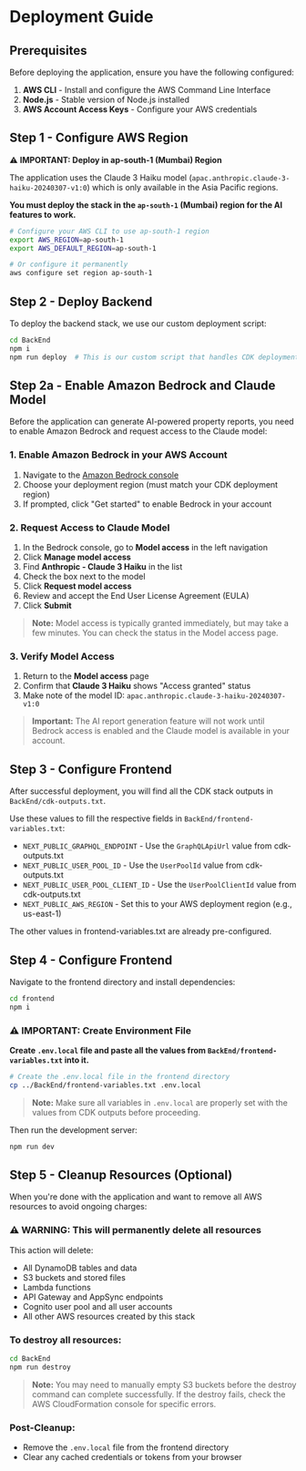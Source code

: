 # Deployment Guide

## Prerequisites

Before deploying the application, ensure you have the following configured:

1. **AWS CLI** - Install and configure the AWS Command Line Interface
2. **Node.js** - Stable version of Node.js installed
3. **AWS Account Access Keys** - Configure your AWS credentials

## Step 1 - Configure AWS Region

⚠️ **IMPORTANT: Deploy in ap-south-1 (Mumbai) Region**

The application uses the Claude 3 Haiku model (`apac.anthropic.claude-3-haiku-20240307-v1:0`) which is only available in the Asia Pacific regions. 

**You must deploy the stack in the `ap-south-1` (Mumbai) region for the AI features to work.**

```bash
# Configure your AWS CLI to use ap-south-1 region
export AWS_REGION=ap-south-1
export AWS_DEFAULT_REGION=ap-south-1

# Or configure it permanently
aws configure set region ap-south-1
```

## Step 2 - Deploy Backend

To deploy the backend stack, we use our custom deployment script:

```bash
cd BackEnd
npm i
npm run deploy  # This is our custom script that handles CDK deployment
```

## Step 2a - Enable Amazon Bedrock and Claude Model

Before the application can generate AI-powered property reports, you need to enable Amazon Bedrock and request access to the Claude model:

### 1. Enable Amazon Bedrock in your AWS Account

1. Navigate to the [Amazon Bedrock console](https://console.aws.amazon.com/bedrock/)
2. Choose your deployment region (must match your CDK deployment region)
3. If prompted, click "Get started" to enable Bedrock in your account

### 2. Request Access to Claude Model

1. In the Bedrock console, go to **Model access** in the left navigation
2. Click **Manage model access**
3. Find **Anthropic - Claude 3 Haiku** in the list
4. Check the box next to the model
5. Click **Request model access**
6. Review and accept the End User License Agreement (EULA)
7. Click **Submit**

> **Note:** Model access is typically granted immediately, but may take a few minutes. You can check the status in the Model access page.

### 3. Verify Model Access

1. Return to the **Model access** page
2. Confirm that **Claude 3 Haiku** shows "Access granted" status
3. Make note of the model ID: `apac.anthropic.claude-3-haiku-20240307-v1:0`

> **Important:** The AI report generation feature will not work until Bedrock access is enabled and the Claude model is available in your account.

## Step 3 - Configure Frontend

After successful deployment, you will find all the CDK stack outputs in `BackEnd/cdk-outputs.txt`. 

Use these values to fill the respective fields in `BackEnd/frontend-variables.txt`:

- `NEXT_PUBLIC_GRAPHQL_ENDPOINT` - Use the `GraphQLApiUrl` value from cdk-outputs.txt
- `NEXT_PUBLIC_USER_POOL_ID` - Use the `UserPoolId` value from cdk-outputs.txt  
- `NEXT_PUBLIC_USER_POOL_CLIENT_ID` - Use the `UserPoolClientId` value from cdk-outputs.txt
- `NEXT_PUBLIC_AWS_REGION` - Set this to your AWS deployment region (e.g., us-east-1)

The other values in frontend-variables.txt are already pre-configured.

## Step 4 - Configure Frontend

Navigate to the frontend directory and install dependencies:

```bash
cd frontend
npm i
```

### ⚠️ IMPORTANT: Create Environment File

**Create `.env.local` file and paste all the values from `BackEnd/frontend-variables.txt` into it.**

```bash
# Create the .env.local file in the frontend directory
cp ../BackEnd/frontend-variables.txt .env.local
```

> **Note:** Make sure all variables in `.env.local` are properly set with the values from CDK outputs before proceeding.

Then run the development server:

```bash
npm run dev
```

## Step 5 - Cleanup Resources (Optional)

When you're done with the application and want to remove all AWS resources to avoid ongoing charges:

### ⚠️ WARNING: This will permanently delete all resources

This action will delete:
- All DynamoDB tables and data
- S3 buckets and stored files
- Lambda functions
- API Gateway and AppSync endpoints
- Cognito user pool and all user accounts
- All other AWS resources created by this stack

### To destroy all resources:

```bash
cd BackEnd
npm run destroy
```

> **Note:** You may need to manually empty S3 buckets before the destroy command can complete successfully. If the destroy fails, check the AWS CloudFormation console for specific errors.

### Post-Cleanup:
- Remove the `.env.local` file from the frontend directory
- Clear any cached credentials or tokens from your browser